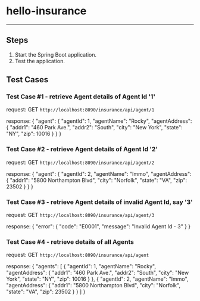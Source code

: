 # hello-insurance
---

## Steps

1. Start the Spring Boot application.
2. Test the application.

## Test Cases

### Test Case #1 - retrieve Agent details of Agent Id '1'

request: 
GET `http://localhost:8090/insurance/api/agent/1`

response: 
{
  "agent": {
    "agentId": 1,
    "agentName": "Rocky",
    "agentAddress": {
      "addr1": "460 Park Ave.",
      "addr2": "South",
      "city": "New York",
      "state": "NY",
      "zip": 10016
    }
  }
}

### Test Case #2 - retrieve Agent details of Agent Id '2'

request: 
GET `http://localhost:8090/insurance/api/agent/2`

response: 
{
  "agent": {
    "agentId": 2,
    "agentName": "Immo",
    "agentAddress": {
      "addr1": "5800 Northampton Blvd",
      "city": "Norfolk",
      "state": "VA",
      "zip": 23502
    }
  }
}

### Test Case #3 - retrieve Agent details of invalid Agent Id, say '3'

request: 
GET `http://localhost:8090/insurance/api/agent/3`

response: 
{
  "error": {
    "code": "E0001",
    "message": "Invalid Agent Id - 3"
  }
}

### Test Case #4 - retrieve details of all Agents

request: 
GET `http://localhost:8090/insurance/api/agent`

response: 
{
  "agents": [
    {
      "agentId": 1,
      "agentName": "Rocky",
      "agentAddress": {
        "addr1": "460 Park Ave.",
        "addr2": "South",
        "city": "New York",
        "state": "NY",
        "zip": 10016
      }
    },
    {
      "agentId": 2,
      "agentName": "Immo",
      "agentAddress": {
        "addr1": "5800 Northampton Blvd",
        "city": "Norfolk",
        "state": "VA",
        "zip": 23502
      }
    }
  ]
}

